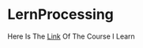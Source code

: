 # LernProcessing

Here Is The [Link](https://thecodingtrain.com/Courses/learning-processing/) Of The Course I Learn
